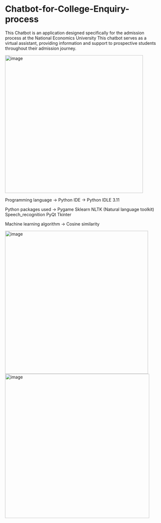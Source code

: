 # Chatbot-for-College-Enquiry-process
This Chatbot is an application designed specifically for the admission process at the National Economics University This chatbot serves as a virtual assistant, providing information and support to prospective students throughout their admission journey. 

<img width="453" alt="image" src="https://github.com/Satya3020/Chatbot-for-College-Enquiry-process/assets/92669492/7bebad6b-b997-4513-a144-d17f747d5f40">


Programming language → Python
IDE → Python IDLE 3.11

Python packages used → Pygame
                                            Sklearn
                                            NLTK (Natural language toolkit)
                                            Speech_recognition
                                            PyQt
                                            Tkinter

Machine learning algorithm → Cosine similarity

<img width="470" alt="image" src="https://github.com/Satya3020/Chatbot-for-College-Enquiry-process/assets/92669492/7956eec5-7260-4220-8424-518ae0d5cc7e">

<img width="474" alt="image" src="https://github.com/Satya3020/Chatbot-for-College-Enquiry-process/assets/92669492/8c1b1d80-6d1e-46f9-9d0e-c5b11b634e90">





